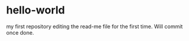 # hello-world
my first repository
editing the read-me file for the first time. Will commit once done. 
